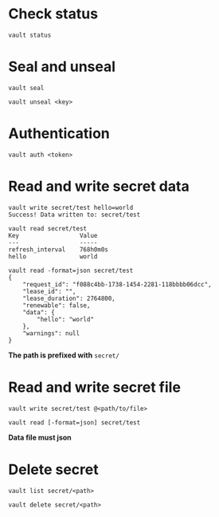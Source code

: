 # Check status
```
vault status
```

# Seal and unseal
```
vault seal
```

```
vault unseal <key>
```

# Authentication
```
vault auth <token>
```

# Read and write secret data
```
vault write secret/test hello=world
Success! Data written to: secret/test
```

```
vault read secret/test
Key             	Value
---             	-----
refresh_interval	768h0m0s
hello           	world
```

```
vault read -format=json secret/test
{
	"request_id": "f088c4bb-1738-1454-2281-118bbbb06dcc",
	"lease_id": "",
	"lease_duration": 2764800,
	"renewable": false,
	"data": {
		"hello": "world"
	},
	"warnings": null
}
```
**The path is prefixed with** `secret/`

# Read and write secret file
```
vault write secret/test @<path/to/file>
```

```
vault read [-format=json] secret/test
```
**Data file must json**

# Delete secret
```
vault list secret/<path>
```

```
vault delete secret/<path>
```
